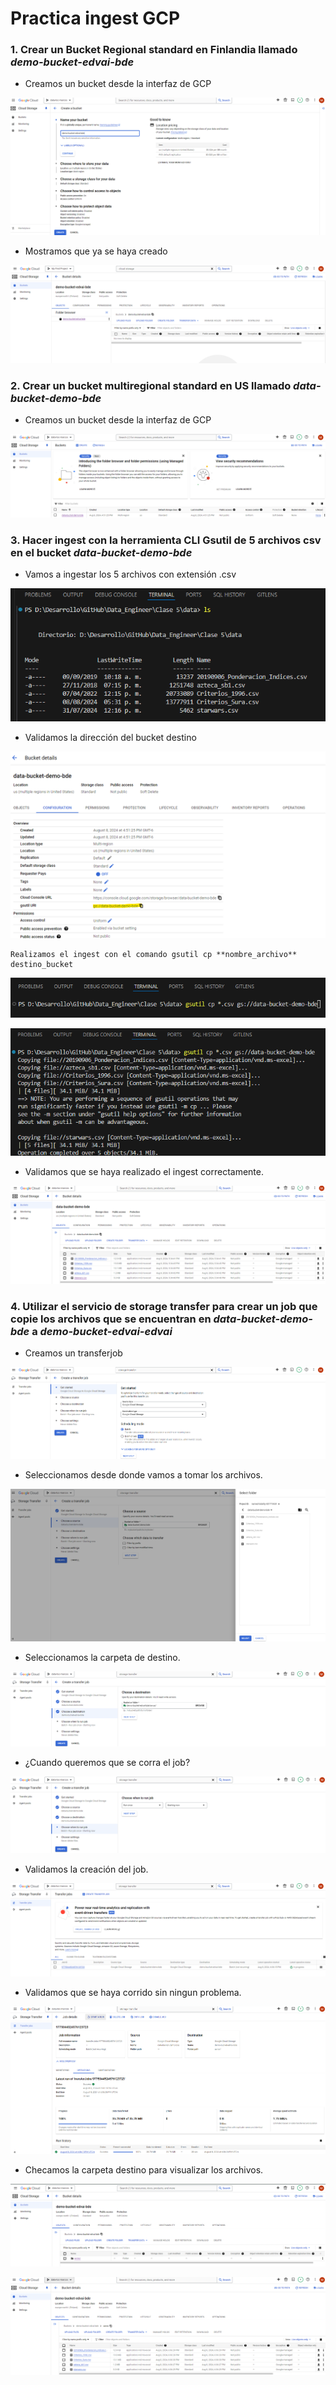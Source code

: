# Practica ingest GCP

### 1. Crear un Bucket Regional standard en Finlandia llamado *demo-bucket-edvai-bde*

* Creamos un bucket desde la interfaz de GCP 

![alt text](../images/image.png)

* Mostramos que ya se haya creado

![alt text](../images/image2.png)

### 2. Crear un bucket multiregional standard en US llamado *data-bucket-demo-bde*

* Creamos un bucket desde la interfaz de GCP

![alt text](../images/image-3.png)

### 3. Hacer ingest con la herramienta CLI Gsutil de 5 archivos csv en el bucket *data-bucket-demo-bde*

* Vamos a ingestar los 5 archivos con extensión .csv

![alt text](../images/image-6.png)

* Validamos la dirección del bucket destino 

![alt text](../images/image-5.png)

~~~
Realizamos el ingest con el comando gsutil cp **nombre_archivo** destino_bucket  
~~~

![alt text](../images/image-7.png)

![alt text](../images/image-8.png)

* Validamos que se haya realizado el ingest correctamente.

![alt text](../images/image-9.png)


### 4. Utilizar el servicio de storage transfer para crear un job que copie los archivos que se encuentran en *data-bucket-demo-bde* a *demo-bucket-edvai-edvai*

* Creamos un transferjob 

![alt text](../images/image-10.png)

* Seleccionamos desde donde vamos a tomar los archivos.

![alt text](../images/image-11.png)

* Seleccionamos la carpeta de destino.

![alt text](../images/image-13.png)

* ¿Cuando queremos que se corra el job?

![alt text](../images/image-14.png)

* Validamos la creación del job.

![alt text](../images/image-15.png)

* Validamos que se haya corrido sin ningun problema.

![alt text](../images/image-16.png)

* Checamos la carpeta destino para visualizar los archivos.

![alt text](../images/image-17.png)

![alt text](../images/image-18.png)
